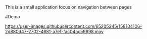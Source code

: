 This is a small application focus on navigation between pages

#Demo




https://user-images.githubusercontent.com/65205345/158104106-2d880d47-2702-4681-a7e1-fac04ac59998.mov

